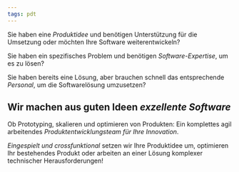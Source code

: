 ```yaml
---
tags: pdt
---
```




Sie haben eine *Produktidee* und benötigen Unterstützung für die Umsetzung oder möchten Ihre Software weiterentwickeln?

Sie haben ein spezifisches Problem und benötigen *Software-Expertise*, um es zu lösen?

Sie haben bereits eine Lösung, aber brauchen schnell das entsprechende *Personal*, um die Softwarelösung umzusetzen?

## Wir machen aus guten Ideen *exzellente Software*

Ob Prototyping, skalieren und optimieren von Produkten: Ein komplettes agil arbeitendes *Produktentwicklungsteam für Ihre Innovation*.

*Eingespielt und crossfunktional* setzen wir Ihre Produktidee um, optimieren Ihr bestehendes Produkt oder arbeiten an einer Lösung komplexer technischer Herausforderungen!
